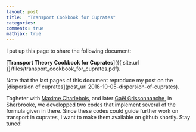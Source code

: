 ```yaml
---
layout: post
title:  "Transport Cookbook for Cuprates"
categories:
comments: true
mathjax: true
---
```


I put up this page to share the following document:

[**Transport Theory Cookbook for Cuprates**]({{ site.url }}/files/transport_cookbook_for_cuprates.pdf).

Note that the last pages of this document reproduce my post on the [dispersion of cuprates](post_url 2018-10-05-dispersion-of-cuprates).

Togheter with [Maxime Charlebois](https://scholar.google.ca/citations?user=f-jMRJkAAAAJ&hl=en), and later [Gaël Grissonnanche](https://scholar.google.fr/citations?user=jC912LAAAAAJ&hl=fr), in Sherbrooke, we developped two codes that implement several of the formula given in there. Since these codes could guide further work on transport in cuprates, I want to make them available on github shortly. Stay tuned!

